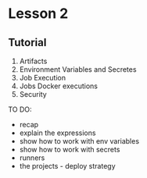 # Lesson 2

## Tutorial

1. Artifacts
2. Environment Variables and Secretes
3. Job Execution
4. Jobs Docker executions
5. Security

TO DO:

- recap
- explain the expressions
- show how to work with env variables
- show how to work with secrets
- runners
- the projects - deploy strategy
